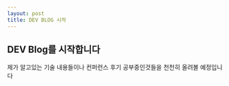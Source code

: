 ```yaml
---
layout: post
title: DEV BLOG 시작
---
```

## DEV Blog를 시작합니다
  
  
제가 알고있는 기술 내용들이나
컨퍼런스 후기
공부중인것들을
천천히 올려볼 예정입니다
